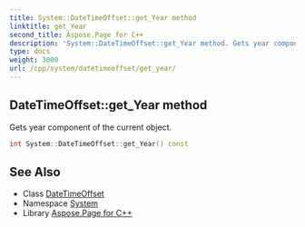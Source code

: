 ```yaml
---
title: System::DateTimeOffset::get_Year method
linktitle: get_Year
second_title: Aspose.Page for C++
description: 'System::DateTimeOffset::get_Year method. Gets year component of the current object in C++.'
type: docs
weight: 3000
url: /cpp/system/datetimeoffset/get_year/
---
```

## DateTimeOffset::get_Year method


Gets year component of the current object.

```cpp
int System::DateTimeOffset::get_Year() const
```

## See Also

* Class [DateTimeOffset](../)
* Namespace [System](../../)
* Library [Aspose.Page for C++](../../../)
